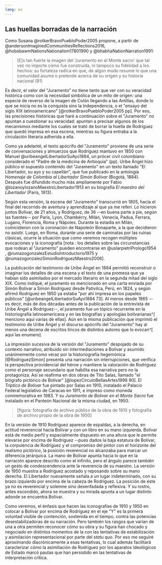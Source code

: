 ```yaml
---
lang: es
---
```


## Las huellas borradas de la narración

Como Susana @rotkerBravoPuebloPoder2005 propone, a partir de @andersonImaginedCommunitiesReflections2016, @hobsbawmNationsNationalism17801990 y @bhabhaNationNarration1991:

>[E]s tan fuerte la imagen del 'Juramento en el Monte sacro' que tal vez no importe cómo fue construida, ni tampoco su fidelidad a los hechos: su fortaleza radica en que, de algún modo resume lo que una comunidad asume o pretende acerca de su origen y su historia nacional (91)

Es decir, el valor del "Juramento" no tiene tanto que ver con su veracidad histórica como con la necesidad simbólica de un mito de origen: una especie de reverso de la imagen de Colón llegando a las Antillas, donde lo que se inicia no es la conquista sino la Independencia, o el "ensayo del siglo XIX latinoamericano" [@rotkerBravoPuebloPoder2005 pp]. Por eso, las precisiones históricas que haré a continuación sobre el "Juramento" no apuntan a cuestionar su veracidad: apuntan a precisar algunos de los mecanismos mediante los cuales se trató de borrar la huella de Rodríguez que quedó impresa en esa escena, mientras su figura entraba a la circulación literaria adherida a ella.

Como ya adelanté, el texto apócrifo del "Juramento" proviene de una serie de conversaciones y almuerzos que Rodríguez mantuvo en 1850 con Manuel @uribeangelLibertadorSuAyo1884, un prócer civil colombiano considerado el "Padre de la medicina de Antioquia" (pp). Uribe Ángel hizo público el supuesto contenido del "Juramento" en un texto llamado "El Libertador, su ayo y su capellán", que fue publicado en  la antología *Homenaje de Colombia al Libertador Simón Bolívar* (Bogotá, 1884). Después fue difundido mucho más ampliamente por Fabio @lozanoylozanoMaestroLibertador1913 en su biografía *El maestro del Libertador* (París, 1913). 

Según esta versión, la escena del "Juramento" transcurrió en 1805, hacia el final del recorrido de aventura y aprendizaje al que ya me referí. Lo hicieron juntos Bolívar, de 21 años, y Rodríguez, de 36 --en buena parte a pie, según las fuentes--  por París, Lyon, Chambérry, Milán, Venecia, Padua, Ferrara, Lugano, Florencia, Roma y Nápoles. Durante la estadía en Milán, coinicidieron con la coronación de Napoleón Bonaparte, a la que decidieron no asistir. Luego, en Roma, durante una serie de caminatas por las ruinas clásicas, ocurre la situación que como veremos recogen múltiples evocaciones y la iconografía [nota : los detalles sobre las circunstancias que rodean al "Juramento" pueden encontrarse en @uslarpietriPrologo1954
, @rumazogonzalezEstudioIntroductorio1975 y @rumazogonzalezSimonRodriguezMaestro2006]. 

La publicación del testimonio de Uribe Ángel en 1884 permitió reconstruir o imaginar los detalles de una escena y el texto de una promesa que ya habían sido asimilados por el mercado literario en la segunda mitad del siglo XIX. Como indiqué, el juramento es mencionado en una carta enviada por Simón Bolívar a Simón Rodríguez desde Pativilca, Perú, en 1824, y según afirmó Rodríguez  en 1850 ya estaba "por ahí impresa en los papeles públicos" [@uribeangelLibertadorSuAyo1884 73]. Al menos desde 1865 --es decir, más de dos décadas antes de la publicación de la entrevista de Uribe Ángel a Rodríguez--, el juramento fue un tópico recurrente en la historiografía latinoamericana y en las biografías y apologías bolivarianas^[ menciono aquí varias de ellas]. Aún en la misma publicación que imprimió el testimonio de Uribe Ángel y el discurso apócrifo del "Juramento" hay al menos una decena de escritos líricos de distintos autores que lo evocan^[ aquí las enumero]. 

La impresión sucesiva de la versión del "Juramento" despojado de su contexto narrativo, atribuido sin intermediaciones a Bolívar y asumido unánimemente como veraz por la historiografía hegemónica [@RodriguezSimon] presenta una narración sin interrupciones, que verifica la perspectiva providencial del héroe y mantiene la valoración de Rodríguez como el personaje secundario que habilita esa narrativa pero no la protagoniza. Así se reafirma en dos obras de Tito Salas, llamado "el biógrafo pictórico de Bolívar" [@lopezCirculoBellasArtes1998 90]. El *Tríptico de Bolívar*  fue pintado por Salas en 1910, instalado el Palacio Federal legislativo de Caracas en 1911, e impreso como moneda conmemorativa en 1983. Y su *Juramento de Bolívar en el Monte Sacro* fue instalado en el Panteón Nacional de la misma ciudad, en 1950.

>[figura: fotografía de archivo público de la obra de 1910 y fotografía de archivo propio de la obra de 1950]

En la versión de 1910  Rodríguez aparece de espaldas, a la derecha, en actitud reverencial hacia Bolívar y con un libro en su mano izquierda. Bolívar está de medio perfil  y espacialmente dispuesto en una altura que le permite elevarse por encima de Rodríguez  --pues dados la baja estatura de Bolívar, la corpulencia de Rodríguez y el compromiso del pintor con el horizonte del realismo pictórico, la posición reverencial no alcanzaba para marcar un diferencia jerárquica. La mano de Bolívar apunta  hacia lo que en la narración aparece descrito como el infinito, pero el ángulo parece también un gesto de condescendencia ante la reverencia de su maestro. La versión de 1950 muestra a Rodríguez acostado y reposando sobre su mano derecha. El Libertador nuevamente señala a un lugar indeterminado, con su brazo izquierdo por encima de la cabeza de Rodríguez. La posición de éste ya no es reverencial y solemne sino desenfadada y reflexiva. Y su rostro, antes escondido, ahora se muestra y su mirada apunta a un lugar distinto adonde se encuentra Bolívar.

Como veremos, el énfasis que hacen las iconografías de 1910 y 1950 en colocar a Bolívar por encima de Rodríguez en el eje "Y" es la primera voluntad visible de contención, sostenida en el tiempo, contra las potencias desestabilizadoras de su narración. Pero también los rasgos que varían de una a otra permiten reconocer cómo su obra y su figura han chocado y negociado en distintos momentos de la  con las tentativas de estabilización y asimilación representacional por parte del *statu quo*. Por eso me seguiré aproximando diacrónicamente a esas tentativas, lo cual además facilitará caracterizar cómo la asimiliación de Rodríguez por los aparatos ideológicos de Estado marcó pautas que han persistido en las tentativas de interpretación crítica.